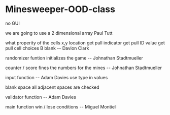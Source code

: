 # Minesweeper-OOD-class
no GUI 


we are going to use a 2 dimensional array Paul Tutt

what properity of the cells 
  x,y location 
    get 
    pull
  indicator 
    get
    pull 
  ID value
    get pull
  cell choices 
    B blank -- Davion Clark
    
    
  
randomizer funtion 
  initializes the game -- Johnathan Stadtmueller

counter / score 
  fines the numbers for the mines -- Johnathan Stadtmueller
  
input function -- Adam Davies
  use type in values
  
blank space 
  all adjacent spaces are checked 
  
validator function -- Adam Davies
 
main function 
  win / lose conditions  -- Miguel Montiel
  
